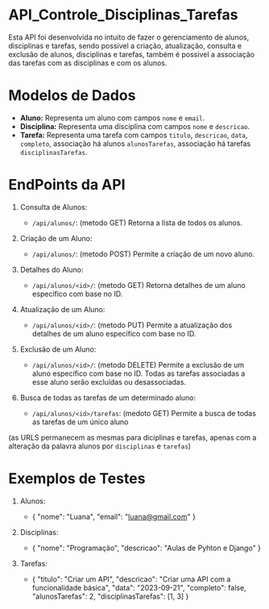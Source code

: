 # API_Controle_Disciplinas_Tarefas
Esta API foi desenvolvida no intuito de fazer o gerenciamento de alunos, disciplinas e tarefas, sendo possivel a criação, atualização, consulta e exclusão de alunos, disciplinas e tarefas, também é possivel a associação das tarefas com as disciplinas e com os alunos.

# Modelos de Dados
- **Aluno:** Representa um aluno com campos `nome` e `email`.
- **Disciplina:** Representa uma disciplina com campos `nome` e `descricao`.
- **Tarefa:** Representa uma tarefa com campos `titulo`, `descricao`, `data`, `completo`, associação há alunos `alunosTarefas`, associação há tarefas `disciplinasTarefas`.

# EndPoints da API
1. Consulta de Alunos:
   - `/api/alunos/`: (metodo GET) Retorna a lista de todos os alunos.

2. Criação de um Aluno:
   - `/api/alunos/`: (metodo POST) Permite a criação de um novo aluno.

3. Detalhes do Aluno:
   - `/api/alunos/<id>/`: (metodo GET) Retorna detalhes de um aluno específico com base no ID.

4. Atualização de um Aluno:
   - `/api/alunos/<id>/`: (metodo PUT) Permite a atualização dos detalhes de um aluno específico com base no ID.

5. Exclusão de um Aluno:
   - `/api/alunos/<id>/`: (metodo DELETE) Permite a exclusão de um aluno específico com base no ID. Todas as tarefas associadas a esse aluno serão excluídas ou desassociadas.

6. Busca de todas as tarefas de um determinado aluno:
   - `/api/alunos/<id>/tarefas`: (medoto GET) Permite a busca de todas as tarefas de um único aluno 
  
(as URLS permanecem as mesmas para diciplinas e tarefas, apenas com a alteração da palavra alunos por `disciplinas` e `tarefas`)

# Exemplos de Testes
1. Alunos:
   - {
    "nome": "Luana",
    "email": "luana@gmail.com"
     }

2. Disciplinas:
   - {
    "nome": "Programação",
    "descricao": "Aulas de Pyhton e Django"
     }

3. Tarefas:
   - { 
    "titulo": "Criar um API", 
    "descricao": "Criar uma API com a funcionalidade básica", 
    "data": "2023-09-21", 
    "completo": false, 
    "alunosTarefas": 2, 
    "disciplinasTarefas": [1, 3] 
    }
